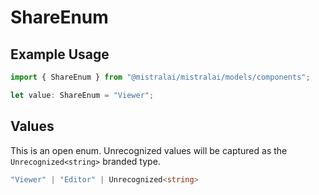 # ShareEnum

## Example Usage

```typescript
import { ShareEnum } from "@mistralai/mistralai/models/components";

let value: ShareEnum = "Viewer";
```

## Values

This is an open enum. Unrecognized values will be captured as the `Unrecognized<string>` branded type.

```typescript
"Viewer" | "Editor" | Unrecognized<string>
```